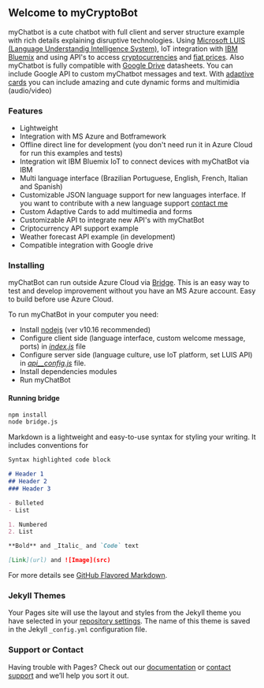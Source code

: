 ## Welcome to myCryptoBot

myChatbot is a cute chatbot with full client and server structure example with rich details explaining disruptive technologies. Using [Microsoft LUIS (Language Understandig Intelligence System)](https://www.luis.ai/home), IoT integration with [IBM Bluemix](https://www.ibm.com/cloud/info/fast-cloud-servers) and using API's to access [cryptocurrencies](https://coinmarketcap.com) and [fiat prices](https://apilayer.com). Also myChatbot is fully compatible with [Google Drive](https://about.google/intl/drive/) datasheets. You can include Google API to custom myChatbot messages and text. With [adaptive cards](https://adaptivecards.io) you can include amazing and cute dynamic forms and multimidia (audio/video)


### Features

- Lightweight
- Integration with MS Azure and Botframework
- Offline direct line for development (you don't need run it in Azure Cloud for run this examples and tests)
- Integration wit IBM Bluemix IoT to connect devices with myChatBot via IBM
- Multi language interface (Brazilian Portuguese, English, French, Italian and Spanish)
- Customizable JSON language support for new languages interface. If you want to contribute with a new language support [contact me](mailto:fabioegel@gmail.com)
- Custom Adaptive Cards to add multimedia and forms
- Customizable API to integrate new API's with myChatBot
- Criptocurrency API support example
- Weather forecast API example (in development)
- Compatible integration with Google drive

### Installing

myChatBot can run outside Azure Cloud via [Bridge](https://github.com/devfabiosilva/myCryptoBot/tree/master/bridge). This is an easy way to test and develop improvement without you have an MS Azure account. Easy to build before use Azure Cloud.

To run myChatBot in your computer you need:

- Install [nodejs](https://nodejs.org/en/) (ver v10.16 recommended)
- Configure client side (language interface, custom welcome message, ports) in [_index.js_]() file
- Configure server side (language culture, use IoT platform, set LUIS API) in [_api__config.js_]() file.
- Install dependencies modules
- Run myChatBot

#### Running bridge

```markdown
npm install
node bridge.js
```

Markdown is a lightweight and easy-to-use syntax for styling your writing. It includes conventions for

```markdown
Syntax highlighted code block

# Header 1
## Header 2
### Header 3

- Bulleted
- List

1. Numbered
2. List

**Bold** and _Italic_ and `Code` text

[Link](url) and ![Image](src)
```

For more details see [GitHub Flavored Markdown](https://guides.github.com/features/mastering-markdown/).

### Jekyll Themes

Your Pages site will use the layout and styles from the Jekyll theme you have selected in your [repository settings](https://github.com/devfabiosilva/myChatbot/settings). The name of this theme is saved in the Jekyll `_config.yml` configuration file.

### Support or Contact

Having trouble with Pages? Check out our [documentation](https://help.github.com/categories/github-pages-basics/) or [contact support](https://github.com/contact) and we’ll help you sort it out.
